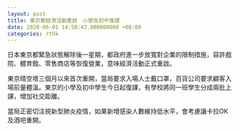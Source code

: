 ```yaml
---
layout: post
title: 東京都經濟活動重啟　小學及初中復課
date: 2020-06-01 14:58:43.000000000 +08:00
categories: rthk
---
```


日本東京都緊急狀態解除後一星期，都政府進一步放寬對企業的限制措施，容許戲院、體育館、零售商店等恢復營業，意味經濟活動正式重啟。

東京晴空塔三個月以來首次重開，當局要求入場人士戴口罩，百貨公司要求顧客入場前量體溫。東京的小學及初中學生今日起復課，有學校將同一班學生分成兩批上課，增加社交距離。

當局正密切注視新型肺炎疫情，如果新增感染人數維持低水平，會考慮讓卡拉OK及酒吧重開。
